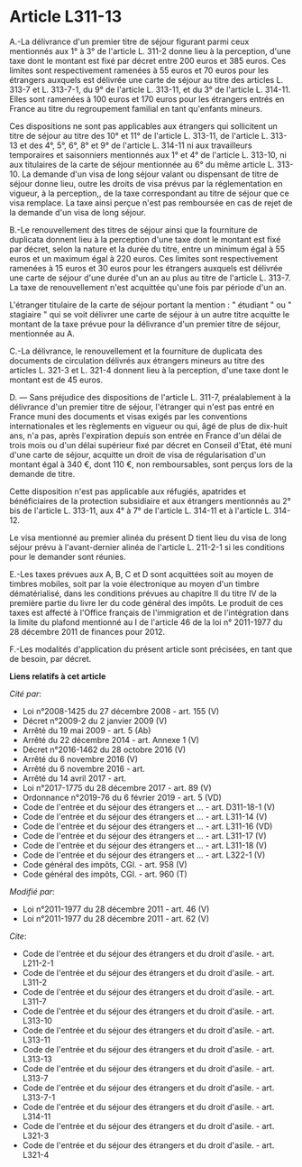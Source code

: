 # Article L311-13

A.-La délivrance d'un premier titre de séjour figurant parmi ceux mentionnés aux 1° à 3° de l'article L. 311-2 donne lieu à
la perception, d'une taxe dont le montant est fixé par décret entre 200 euros et 385 euros. Ces limites sont respectivement
ramenées à 55 euros et 70 euros pour les étrangers auxquels est délivrée une carte de séjour au titre des articles L. 313-7
et L. 313-7-1, du 9° de l'article L. 313-11, et du 3° de l'article L. 314-11. Elles sont ramenées à 100 euros et 170 euros
pour les étrangers entrés en France au titre du regroupement familial en tant qu'enfants mineurs. 

Ces dispositions ne sont pas applicables aux étrangers qui sollicitent un titre de séjour au titre des 10° et 11° de
l'article L. 313-11, de l'article L. 313-13 et des 4°, 5°, 6°, 8° et 9° de l'article L. 314-11 ni aux travailleurs
temporaires et saisonniers mentionnés aux 1° et 4° de l'article L. 313-10, ni aux titulaires de la carte de séjour mentionnée
au 6° du même article L. 313-10. La demande d'un visa de long séjour valant ou dispensant de titre de séjour donne lieu,
outre les droits de visa prévus par la réglementation en vigueur, à la perception,, de la taxe correspondant au titre de
séjour que ce visa remplace. La taxe ainsi perçue n'est pas remboursée en cas de rejet de la demande d'un visa de long
séjour. 

B.-Le renouvellement des titres de séjour ainsi que la fourniture de duplicata donnent lieu à la perception d'une taxe dont
le montant est fixé par décret, selon la nature et la durée du titre, entre un minimum égal à 55 euros et un maximum égal à
220 euros. Ces limites sont respectivement ramenées à 15 euros et 30 euros pour les étrangers auxquels est délivrée une carte
de séjour d'une durée d'un an au plus au titre de l'article L. 313-7. La taxe de renouvellement n'est acquittée qu'une fois
par période d'un an. 

L'étranger titulaire de la carte de séjour portant la mention : " étudiant " ou " stagiaire " qui se voit délivrer une carte
de séjour à un autre titre acquitte le montant de la taxe prévue pour la délivrance d'un premier titre de séjour, mentionnée
au A. 

C.-La délivrance, le renouvellement et la fourniture de duplicata des documents de circulation délivrés aux étrangers mineurs
au titre des articles L. 321-3 et L. 321-4 donnent lieu à la perception, d'une taxe dont le montant est de 45 euros. 

D. ― Sans préjudice des dispositions de l'article L. 311-7, préalablement à la délivrance d'un premier titre de séjour,
l'étranger qui n'est pas entré en France muni des documents et visas exigés par les conventions internationales et les
règlements en vigueur ou qui, âgé de plus de dix-huit ans, n'a pas, après l'expiration depuis son entrée en France d'un délai
de trois mois ou d'un délai supérieur fixé par décret en Conseil d'Etat, été muni d'une carte de séjour, acquitte un droit de
visa de régularisation d'un montant égal à 340 €, dont 110 €, non remboursables, sont perçus lors de la demande de titre. 

Cette disposition n'est pas applicable aux réfugiés, apatrides et bénéficiaires de la protection subsidiaire et aux étrangers
mentionnés au 2° bis de l'article L. 313-11, aux 4° à 7° de l'article L. 314-11 et à l'article L. 314-12. 

Le visa mentionné au premier alinéa du présent D tient lieu du visa de long séjour prévu à l'avant-dernier alinéa de
l'article L. 211-2-1 si les conditions pour le demander sont réunies. 

E.-Les taxes prévues aux A, B, C et D sont acquittées soit au moyen de timbres mobiles, soit par la voie électronique au
moyen d'un timbre dématérialisé, dans les conditions prévues au chapitre II du titre IV de la première partie du livre Ier du
code général des impôts. Le produit de ces taxes est affecté à l'Office français de l'immigration et de l'intégration dans la
limite du plafond mentionné au I de l'article 46 de la loi n° 2011-1977 du 28 décembre 2011 de finances pour 2012. 

F.-Les modalités d'application du présent article sont précisées, en tant que de besoin, par décret.

**Liens relatifs à cet article**

_Cité par_:

  - Loi n°2008-1425 du 27 décembre 2008 - art. 155 (V)
  - Décret n°2009-2 du 2 janvier 2009 (V)
  - Arrêté du 19 mai 2009 - art. 5 (Ab)
  - Arrêté du 22 décembre 2014 - art. Annexe 1 (V)
  - Décret n°2016-1462 du 28 octobre 2016 (V)
  - Arrêté du 6 novembre 2016 (V)
  - Arrêté du 6 novembre 2016 - art.
  - Arrêté du 14 avril 2017 - art.
  - Loi n°2017-1775 du 28 décembre 2017 - art. 89 (V)
  - Ordonnance n°2019-76 du 6 février 2019 - art. 5 (VD)
  - Code de l'entrée et du séjour des étrangers et ... - art. D311-18-1 (V)
  - Code de l'entrée et du séjour des étrangers et ... - art. L311-14 (V)
  - Code de l'entrée et du séjour des étrangers et ... - art. L311-16 (VD)
  - Code de l'entrée et du séjour des étrangers et ... - art. L311-17 (V)
  - Code de l'entrée et du séjour des étrangers et ... - art. L311-18 (V)
  - Code de l'entrée et du séjour des étrangers et ... - art. L322-1 (V)
  - Code général des impôts, CGI. - art. 958 (V)
  - Code général des impôts, CGI. - art. 960 (T)

_Modifié par_:

  - Loi n°2011-1977 du 28 décembre 2011 - art. 46 (V)
  - Loi n°2011-1977 du 28 décembre 2011 - art. 62 (V)

_Cite_:

  - Code de l'entrée et du séjour des étrangers et du droit d'asile. - art. L211-2-1
  - Code de l'entrée et du séjour des étrangers et du droit d'asile. - art. L311-2
  - Code de l'entrée et du séjour des étrangers et du droit d'asile. - art. L311-7
  - Code de l'entrée et du séjour des étrangers et du droit d'asile. - art. L313-10
  - Code de l'entrée et du séjour des étrangers et du droit d'asile. - art. L313-11
  - Code de l'entrée et du séjour des étrangers et du droit d'asile. - art. L313-13
  - Code de l'entrée et du séjour des étrangers et du droit d'asile. - art. L313-7
  - Code de l'entrée et du séjour des étrangers et du droit d'asile. - art. L313-7-1
  - Code de l'entrée et du séjour des étrangers et du droit d'asile. - art. L314-11
  - Code de l'entrée et du séjour des étrangers et du droit d'asile. - art. L321-3
  - Code de l'entrée et du séjour des étrangers et du droit d'asile. - art. L321-4
